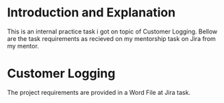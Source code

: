 # Introduction and Explanation
This is an internal practice task i got on topic of Customer Logging. Bellow are the task requirements as recieved on my mentorship task on Jira from my mentor.

# Customer Logging
The project requirements are provided in a Word File at Jira task.